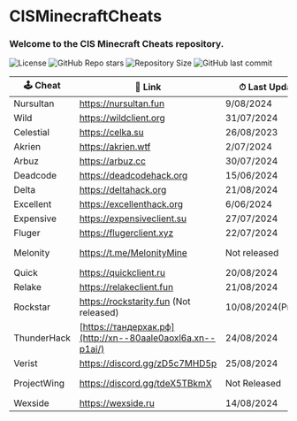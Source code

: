 # CISMinecraftCheats
### Welcome to the CIS Minecraft Cheats repository.
![License](https://img.shields.io/github/license/cframe1337/CISMinecraftCheats) ![GitHub Repo stars](https://img.shields.io/github/stars/cframe1337/CISMinecraftCheats)
![Repository Size](https://img.shields.io/github/repo-size/cframe1337/CISMinecraftCheats) ![GitHub last commit](https://img.shields.io/github/last-commit/cframe1337/CISMinecraftCheats)


| 🕹 Cheat | 🔗 Link | ⏱ Last Update | 🌟 Rating | 👑 Owner | 🛡 Protection | 💰 Paid | 💸 Free ver. |
| --- | --- | --- | --- | --- | --- | --- | --- |
| Nursultan | https://nursultan.fun | 9/08/2024 | ★★★★☆ | [CrashSystem](https://discord.com/users/1225495473234641009) | Argentoz | Paid | No |
| Wild | https://wildclient.org | 31/07/2024 | ★★★☆☆ | [BlueMouse](https://discord.com/users/532120976440164352) | Custom(?) | Paid | No |
| Celestial | https://celka.su | 26/08/2023 | ★★☆☆☆ | [Smertnix](https://discord.com/users/880503910622691349) | Argentoz | Paid | No |
| Akrien | https://akrien.wtf | 2/07/2024 | ★★★☆☆ | [Fals3R](https://t.me/Fals3R) | Custom(?) | Paid | No |
| Arbuz | https://arbuz.cc | 30/07/2024 | ★★★☆☆ | [wxshuzx](https://discord.com/users/1047739286964932608)| GishReloadead | Paid | No |
| Deadcode | https://deadcodehack.org | 15/06/2024 | ★★☆☆☆ | [gish_reloadead](https://discord.com/users/790439129703907378) | GishReloadead | Free | Yes(Freemium) |
| Delta | https://deltahack.org | 21/08/2024 | ★★★★☆ | [dezz](https://t.me/dezztoper) | GishReloadead | Paid | No |
| Excellent | https://excellenthack.org | 6/06/2024 | ★★☆☆☆ | [sheluvparis](https://discord.com/users/1064671203782037555) | GishReloadead | Paid | No |
| Expensive | https://expensiveclient.su | 27/07/2024 | ★★★☆☆ | [dedinsiduss](https://discord.com/users/1163387041455812668) | Argentoz | Paid | No |
| Fluger | https://flugerclient.xyz | 22/07/2024 | ★☆☆☆☆ | [Fluger](https://t.me/FlugerOld) | SerjTarasov | Paid | No |
| Melonity | https://t.me/MelonityMine | Not released | Not released | [Stanislav Minaev](https://vk.com/minaev_hack) | Custom(?) | Paid(Not released) | No |
| Quick | https://quickclient.ru | 20/08/2024 | ★★★☆☆ | [Fabos](https://discord.com/users/974660866203062322) | GishReloadead | Paid | Yes(Freemium) |
| Relake | https://relakeclient.fun | 21/08/2024 | ★★★★☆ | [wavenever](https://discord.com/users/1213473984839163906) | SerjTarasov | Paid | No |
| Rockstar | https://rockstarity.fun (Not released) | 10/08/2024(Private) | ★★★★☆ | [ConeTin](https://discord.com/users/627722840992514061)| Custom(?) | Paid(Not released) | Yes |
| ThunderHack | [https://тандерхак.рф](http://xn--80aale0aoxl6a.xn--p1ai/) | 24/08/2024 | ★★★★☆ | [Pan4ur](https://discord.com/users/532547459692625941) | NonProtected (Open Source) | Free | Yes |
| Verist | https://discord.gg/zD5c7MHD5p | 25/08/2024 | ★★★☆☆ | [Kasper](https://discord.com/users/665501855060721704) | Custom(?) | Free | Yes |
| ProjectWing | https://discord.gg/tdeX5TBkmX | Not Released | Not Released | [ecstasy](https://discord.com/users/1043642188522848296) | Custom(?) | Paid(Not released) | No |
| Wexside | https://wexside.ru | 14/08/2024 | ★★★☆☆ | [markushv](https://discord.com/users/1057599837652135957) | Custom(?) | Paid | No |
